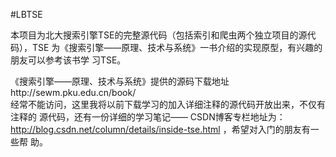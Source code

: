 #LBTSE

本项目为北大搜索引擎TSE的完整源代码（包括索引和爬虫两个独立项目的源代码），TSE
为《搜索引擎——原理、技术与系统》一书介绍的实现原型，有兴趣的朋友可以参考该书学
习TSE。

《搜索引擎——原理、技术与系统》提供的源码下载地址http://sewm.pku.edu.cn/book/  
经常不能访问，这里我将以前下载学习的加入详细注释的源代码开放出来，不仅有注释的
源代码，还有一份详细的学习笔记—— CSDN博客专栏地址为：
http://blog.csdn.net/column/details/inside-tse.html ，希望对入门的朋友有一些帮
助。
